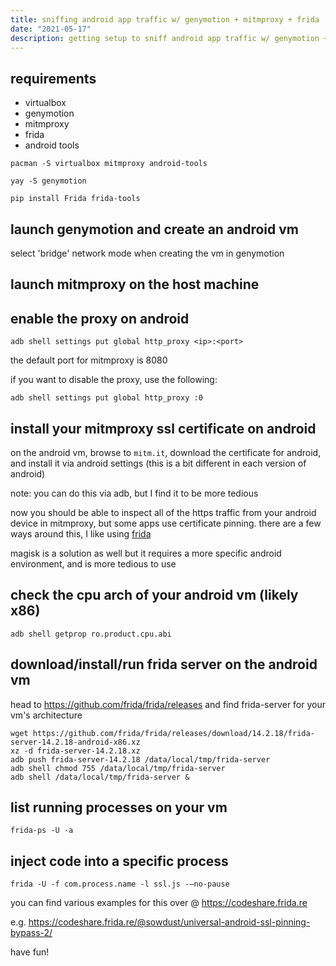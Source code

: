 ```yaml
---
title: sniffing android app traffic w/ genymotion + mitmproxy + frida
date: "2021-05-17"
description: getting setup to sniff android app traffic w/ genymotion + mitmproxy
---
```


## requirements

- virtualbox
- genymotion
- mitmproxy
- frida
- android tools

```shell
pacman -S virtualbox mitmproxy android-tools
```
```shell
yay -S genymotion
```
```shell
pip install Frida frida-tools
```
## launch genymotion and create an android vm

select 'bridge' network mode when creating the vm in genymotion

## launch mitmproxy on the host machine

## enable the proxy on android
```shell
adb shell settings put global http_proxy <ip>:<port>
```
the default port for mitmproxy is 8080

if you want to disable the proxy, use the following:
```shell
adb shell settings put global http_proxy :0
```

## install your mitmproxy ssl certificate on android

on the android vm, browse to `mitm.it`, download the certificate for android, and install it via android settings (this is a bit different in each version of android) 

note: you can do this via adb, but I find it to be more tedious

now you should be able to inspect all of the https traffic from your android device in mitmproxy, but some apps use certificate pinning. there are a few ways around this, I like using [frida](https://frida.re/)

magisk is a solution as well but it requires a more specific android environment, and is more tedious to use

## check the cpu arch of your android vm (likely x86)
```shell
adb shell getprop ro.product.cpu.abi
```
## download/install/run frida server on the android vm

head to https://github.com/frida/frida/releases and find frida-server for your vm's architecture

```shell
wget https://github.com/frida/frida/releases/download/14.2.18/frida-server-14.2.18-android-x86.xz
xz -d frida-server-14.2.18.xz
adb push frida-server-14.2.18 /data/local/tmp/frida-server
adb shell chmod 755 /data/local/tmp/frida-server
adb shell /data/local/tmp/frida-server &
```
## list running processes on your vm
```shell
frida-ps -U -a
```
## inject code into a specific process
```shell
frida -U -f com.process.name -l ssl.js -–no-pause
```
you can find various examples for this over @ https://codeshare.frida.re

e.g. https://codeshare.frida.re/@sowdust/universal-android-ssl-pinning-bypass-2/

have fun!
